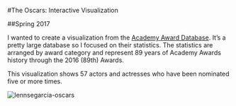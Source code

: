 #The Oscars: Interactive Visualization

##Spring 2017

I wanted to create a visualization from the [Academy Award Database](http://awardsdatabase.oscars.org/). It’s a pretty large database so I focused on their statistics. The statistics are arranged by award category and represent 89 years of Academy Awards history through the 2016 (89th) Awards.

This visualization shows 57 actors and actresses who have been nominated five or more times.

![lennsegarcia-oscars](https://cloud.githubusercontent.com/assets/21225598/25236277/7bb79c3a-25b5-11e7-932e-d42bff2dca0d.jpg)
